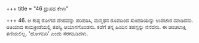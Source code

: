+++
title = "46 ದ್ರುಪದ ಕೇಳಾ"

+++
46. ಆ ಕುಷ್ಠ ರೋಗದ ದೇಹವನ್ನು ಪರಿಹರಿಸಿ, ಮನ್ಮಥನ ರೂಪದಿಂದ ಸುಂದರಿಯನ್ನು ಉಪಚಾರ ಮಾಡಿದನು. ಅತಿಯಾದ ಕಾಮಕ್ರೀಡೆಯಲ್ಲಿ ತಪಸ್ವಿ ಆಯಾಸಗೊಂಡನು. ಕಡೆಗೆ ತನ್ನ ಹಿಂದಿನ ತಪಸ್ಸನ್ನು ನೆನೆದನು. ಈ ಚಂಚಲಾಕ್ಷಿ ತಣಿಯಲಿಲ್ಲ. 'ಹೋಗದಿರಿ' ಎಂದು ಸೆರಗಹಿಡಿದಳು.